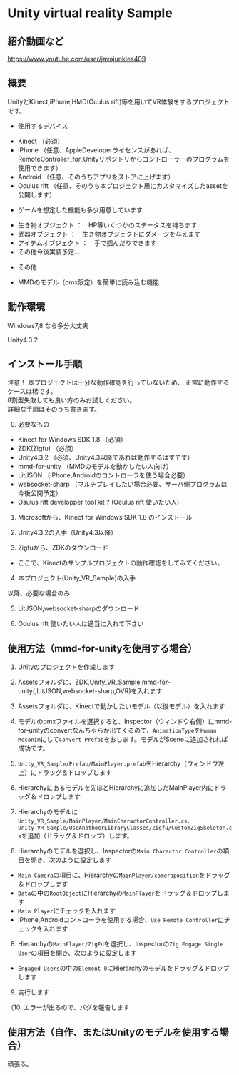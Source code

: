 # Unity virtual reality Sample

## 紹介動画など

https://www.youtube.com/user/javajunkies409

## 概要

UnityとKinect,iPhone,HMD(Oculus rift)等を用いてVR体験をするプロジェクトです。  
  
- 使用するデバイス
 + Kinect	（必須）
 + iPhone	（任意、AppleDeveloperライセンスがあれば、RemoteController_for_Unityリポジトリからコントローラーのプログラムを使用できます）
 + Android	（任意、そのうちアプリをストアに上げます）
 + Oculus rift	（任意、そのうち本プロジェクト用にカスタマイズしたassetを公開します）

- ゲームを想定した機能も多少用意しています  
 + 生き物オブジェクト	：　HP等いくつかのステータスを持ちます
 + 武器オブジェクト	：　生き物オブジェクトにダメージを与えます
 + アイテムオブジェクト	：　手で掴んだりできます
 + その他今後実装予定...
  
- その他
 + MMDのモデル（pmx限定）を簡単に読み込む機能

## 動作環境

Windows7,8 なら多分大丈夫  
  
Unity4.3.2  
  
## インストール手順

注意！
本プロジェクトは十分な動作確認を行っていないため、
正常に動作するケースは稀です。  
8割型失敗しても良い方のみお試しください。  
詳細な手順はそのうち書きます。  

0. 必要なもの
 + Kinect for Windows SDK 1.8	（必須）
 + ZDK(Zigfu)		 （必須）
 + Unity4.3.2		 （必須、Unity4.3以降であれば動作するはずです）
 + mmd-for-unity	 （MMDのモデルを動かしたい人向け）
 + LitJSON		 （iPhone,Androidのコントローラを使う場合必要）
 + websocket-sharp	 （マルチプレイしたい場合必要、サーバ側プログラムは今後公開予定）
 + Osulus rift developper tool kit ? (Oculus rift 使いたい人)

1. Microsoftから、Kinect for Windows SDK 1.8 のインストール

2. Unity4.3.2の入手（Unity4.3以降）

3. Zigfuから、ZDKのダウンロード
 + ここで、Kinectのサンプルプロジェクトの動作確認をしてみてください。

4. 本プロジェクト(Unity_VR_Sample)の入手
  
以降、必要な場合のみ  
  
5. LitJSON,websocket-sharpのダウンロード

6. Oculus rift 使いたい人は適当に入れて下さい

## 使用方法（mmd-for-unityを使用する場合）

1. Unityのプロジェクトを作成します

2. Assetsフォルダに、ZDK,Unity_VR_Sample,mmd-for-unity(,LitJSON,websocket-sharp,OVR)を入れます

3. Assetsフォルダに、Kinectで動かしたいモデル（以後モデル）を入れます

4. モデルのpmxファイルを選択すると、Inspector（ウィンドウ右側）にmmd-for-unityのconvertなんちゃらが出てくるので、`AnimationType`を`Human Mecanim`にして`Convert Prefab`をおします。モデルがSceneに追加されれば成功です。

4. `Unity_VR_Sample/Prefab/MainPlayer.prefab`をHierarchy（ウィンドウ左上）にドラッグ＆ドロップします

5. Hierarchyにあるモデルを先ほどHierarchyに追加したMainPlayer内にドラッグ＆ドロップします

6. Hierarchyのモデルに`Unity_VR_Sample/MainPlayer/MainCharactorController.cs`、`Unity_VR_Sample/UseAnothoerLibraryClasses/Zigfu/CustomZigSkeleton.cs`を追加（ドラッグ＆ドロップ）します。

7. Hierarchyのモデルを選択し、Inspectorの`Main Charactor Controller`の項目を開き、次のように設定します
 + `Main Camera`の項目に、Hierarchyの`MainPlayer/cameraposition`をドラッグ＆ドロップします
 + `Data`の中の`RootObject`にHierarchyの`MainPlayer`をドラッグ＆ドロップします
 + `Main Player`にチェックを入れます
 + iPhone,Androidコントローラを使用する場合、`Use Remote Controller`にチェックを入れます

8. Hierarchyの`MainPlayer/ZigFu`を選択し、Inspectorの`Zig Engage Single User`の項目を開き、次のように設定します
 + `Engaged Users`の中の`Element 0`にHierarchyのモデルをドラッグ＆ドロップします

9. 実行します

（10. エラーが出るので、バグを報告します

## 使用方法（自作、またはUnityのモデルを使用する場合）

頑張る。